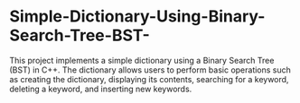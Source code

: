 # Simple-Dictionary-Using-Binary-Search-Tree-BST-
This project implements a simple dictionary using a Binary Search Tree (BST) in C++. The dictionary allows users to perform basic operations such as creating the dictionary, displaying its contents, searching for a keyword, deleting a keyword, and inserting new keywords.
